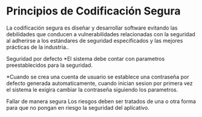# Principios de Codificación Segura
La codificación segura es diseñar y desarrollar software evitando las debilidades que conducen a vulnerabilidades relacionadas con la seguridad al adherirse a los estándares de seguridad especificados y las mejores prácticas de la industria..

Seguridad por defecto
*El sistema debe contar con parametros preestablecidos para la seguridad.

*Cuando se crea una cuenta de usuario se establece una contraseña por defecto generada automaticamente, cuando inician sesion por primera vez el sistema le exigira cambiar la contraseña siguiendo los parametros.

Fallar de manera segura
Los riesgos deben ser tratados de una o otra forma para que no pongan en riesgo la seguridad del aplicativo.

